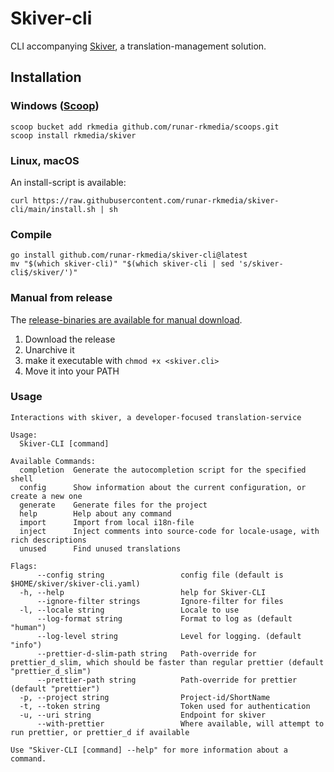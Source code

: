 <!-- This file is generated. -->
# Skiver-cli

CLI accompanying [Skiver](https://githbub.com/runar-rkmedia/skiver), a translation-management solution.

## Installation

### Windows ([Scoop](https://scoop.sh/))

```
scoop bucket add rkmedia github.com/runar-rkmedia/scoops.git
scoop install rkmedia/skiver
```

### Linux, macOS

An install-script is available:

```shell-script
curl https://raw.githubusercontent.com/runar-rkmedia/skiver-cli/main/install.sh | sh
```

### Compile
```
go install github.com/runar-rkmedia/skiver-cli@latest
mv "$(which skiver-cli)" "$(which skiver-cli | sed 's/skiver-cli$/skiver/')"
```

### Manual from release

The [release-binaries are available for manual download](https://github.com/runar-rkmedia/skiver-cli/releases/latest/).


1. Download the release
2. Unarchive it
3. make it executable with `chmod +x <skiver.cli>`
4. Move it into your PATH

### Usage

```
Interactions with skiver, a developer-focused translation-service

Usage:
  Skiver-CLI [command]

Available Commands:
  completion  Generate the autocompletion script for the specified shell
  config      Show information about the current configuration, or create a new one
  generate    Generate files for the project
  help        Help about any command
  import      Import from local i18n-file
  inject      Inject comments into source-code for locale-usage, with rich descriptions
  unused      Find unused translations

Flags:
      --config string                 config file (default is $HOME/skiver/skiver-cli.yaml)
  -h, --help                          help for Skiver-CLI
      --ignore-filter strings         Ignore-filter for files
  -l, --locale string                 Locale to use
      --log-format string             Format to log as (default "human")
      --log-level string              Level for logging. (default "info")
      --prettier-d-slim-path string   Path-override for prettier_d_slim, which should be faster than regular prettier (default "prettier_d_slim")
      --prettier-path string          Path-override for prettier (default "prettier")
  -p, --project string                Project-id/ShortName
  -t, --token string                  Token used for authentication
  -u, --uri string                    Endpoint for skiver
      --with-prettier                 Where available, will attempt to run prettier, or prettier_d if available

Use "Skiver-CLI [command] --help" for more information about a command.

```
